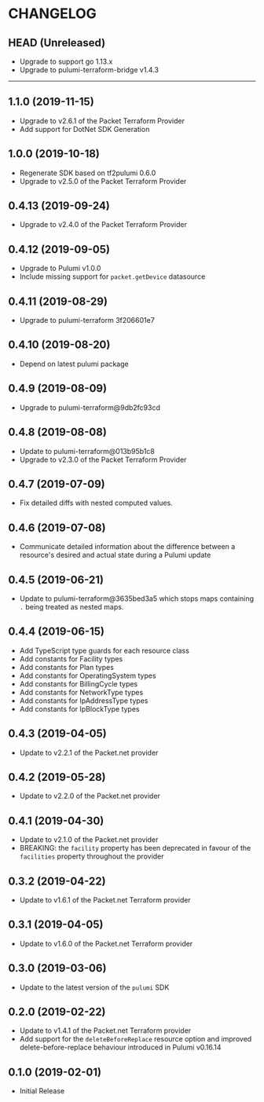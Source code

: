 CHANGELOG
=========

## HEAD (Unreleased)
* Upgrade to support go 1.13.x
* Upgrade to pulumi-terraform-bridge v1.4.3

---

## 1.1.0 (2019-11-15)
* Upgrade to v2.6.1 of the Packet Terraform Provider
* Add support for DotNet SDK Generation

## 1.0.0 (2019-10-18)
* Regenerate SDK based on tf2pulumi 0.6.0
* Upgrade to v2.5.0 of the Packet Terraform Provider

## 0.4.13 (2019-09-24)
* Upgrade to v2.4.0 of the Packet Terraform Provider

## 0.4.12 (2019-09-05)
* Upgrade to Pulumi v1.0.0
* Include missing support for `packet.getDevice` datasource

## 0.4.11 (2019-08-29)
* Upgrade to pulumi-terraform 3f206601e7

## 0.4.10 (2019-08-20)
* Depend on latest pulumi package

## 0.4.9 (2019-08-09)
* Upgrade to pulumi-terraform@9db2fc93cd

## 0.4.8 (2019-08-08)
* Update to pulumi-terraform@013b95b1c8
* Upgrade to v2.3.0 of the Packet Terraform Provider

## 0.4.7 (2019-07-09)
* Fix detailed diffs with nested computed values.

## 0.4.6 (2019-07-08)
* Communicate detailed information about the difference between a resource's desired and actual state during a Pulumi update

## 0.4.5 (2019-06-21)
* Update to pulumi-terraform@3635bed3a5 which stops maps containing `.` being treated as nested maps.

## 0.4.4 (2019-06-15)
* Add TypeScript type guards for each resource class
* Add constants for Facility types
* Add constants for Plan types
* Add constants for OperatingSystem types
* Add constants for BillingCycle types
* Add constants for NetworkType types
* Add constants for IpAddressType types
* Add constants for IpBlockType types

## 0.4.3 (2019-04-05)
* Update to v2.2.1 of the Packet.net provider

## 0.4.2 (2019-05-28)
* Update to v2.2.0 of the Packet.net provider

## 0.4.1 (2019-04-30)
* Update to v2.1.0 of the Packet.net provider
* BREAKING: the `facility` property has been deprecated in favour of the `facilities` property throughout the provider

## 0.3.2 (2019-04-22)
* Update to v1.6.1 of the Packet.net Terraform provider

## 0.3.1 (2019-04-05)
* Update to v1.6.0 of the Packet.net Terraform provider

## 0.3.0 (2019-03-06)
* Update to the latest version of the `pulumi` SDK

## 0.2.0 (2019-02-22)
* Update to v1.4.1 of the Packet.net Terraform provider
* Add support for the `deleteBeforeReplace` resource option and improved delete-before-replace behaviour introduced in Pulumi v0.16.14

## 0.1.0 (2019-02-01)
* Initial Release
